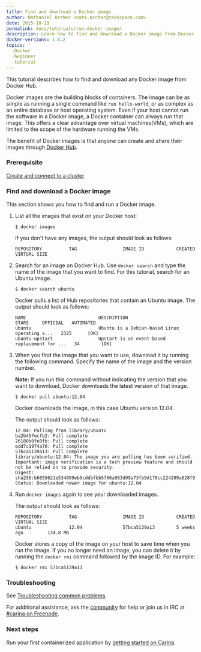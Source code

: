 ```yaml
---
title: Find and download a Docker image
author: Nathaniel Archer <nate.archer@rackspace.com>
date: 2015-10-13
permalink: docs/tutorials/run-docker-image/
description: Learn how to find and download a Docker image from Docker hub, and the function of Docker images.
docker-versions: 1.8.2
topics:
  -Docker
  -beginner
  -tutorial
---
```


This tutorial describes how to find and download any Docker image from Docker Hub.

Docker images are the building blocks of containers. The image can be as simple as running a single command like `run hello-world`, or as complex as an entire database or host operating system. Even if your host cannot run the software in a Docker image, a Docker container can always run that image. This offers a clear advantage over virtual machines(VMs), which are limited to the scope of the hardware running the VMs.

The benefit of Docker images is that anyone can create and share their images through [Docker Hub](https://hub.docker.com/).

### Prerequisite

[Create and connect to a cluster](/docs/tutorials/create-connect-cluster/)

### Find and download a Docker image

This section shows you how to find and run a Docker image.

1. List all the images that exist on your Docker host:

    `$ docker images`

    If you don't have any images, the output should look as follows:

    ```
    REPOSITORY          TAG                 IMAGE ID            CREATED             VIRTUAL SIZE
    ```

2. Search for an image on Docker Hub. Use `docker search` and type the name of the image that you want to find. For this tutorial, search for an Ubuntu image.

    `$ docker search ubuntu`

    Docker pulls a list of Hub repositories that contain an Ubuntu image. The output should look as follows:

    ```
    NAME                           DESCRIPTION                                     STARS     OFFICIAL   AUTOMATED
    ubuntu                         Ubuntu is a Debian-based Linux operating s...   2325      [OK]       
    ubuntu-upstart                 Upstart is an event-based replacement for ...   34        [OK]
    ```

3. When you find the image that you want to use, download it by running the following command. Specify the name of the image and the version number.

    **Note:** If you run this command without indicating the version that you want to download, Docker downloads the latest version of that image.

    `$ docker pull ubuntu:12.04`

    Docker downloads the image, in this case Ubuntu version 12.04.

    The output should look as follows:

    ```
    12.04: Pulling from library/ubuntu
    ba2b457ecfb2: Pull complete
    26180b0fe8fb: Pull complete
    edd7c1974a70: Pull complete
    57bca5139a13: Pull complete
    library/ubuntu:12.04: The image you are pulling has been verified. Important: image verification is a tech preview feature and should not be relied on to provide security.
    Digest: sha256:b6055621e534009eb9cddbfbb5766a983d99a73fb9d170cc224209a628f91804
    Status: Downloaded newer image for ubuntu:12.04
    ```

4. Run `docker images` again to see your downloaded images.

    The output should look as follows:

    ```
    REPOSITORY          TAG                 IMAGE ID            CREATED             VIRTUAL SIZE
    ubuntu              12.04               57bca5139a13        5 weeks ago         134.8 MB
    ```

    Docker stores a copy of the image on your host to save time when you run the image. If you no longer need an image, you can delete it by running the `docker rmi` command followed by the image ID. For example:

    `$ docker rmi 57bca5139a13`

### Troubleshooting

See [Troubleshooting common problems](/docs/tutorials/troubleshooting/).

For additional assistance, ask the [community](https://community.getcarina.com/) for help or join us in IRC at [#carina on Freenode](http://webchat.freenode.net/?channels=carina).

### Next steps

Run your first containerized application by [getting started on Carina](/docs/getting-started/getting-started-on-carina/).
